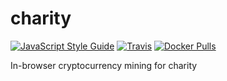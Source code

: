 # charity
[![JavaScript Style Guide](https://img.shields.io/badge/code_style-standard-brightgreen.svg)](https://standardjs.com)
[![Travis](https://travis-ci.org/thefarang/charity.svg?branch=staging)](https://travis-ci.org/thefarang/charity)
[![Docker Pulls](https://img.shields.io/docker/pulls/thefarang/charity.svg)](https://hub.docker.com/r/thefarang/charity/)

In-browser cryptocurrency mining for charity
